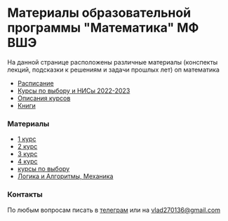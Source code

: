 # Материалы образовательной программы "Математика" МФ ВШЭ

На данной странице расположены различные материалы (конспекты лекций, подсказки к решениям и задачи прошлых лет) оп математика

- [Расписание](https://docs.google.com/spreadsheets/d/19CPvqW1vCcw9r6oVsR4Mk-WiBZIBr6Ix-q-DLxIttaQ/edit)
- [Курсы по выбору и НИСы 2022-2023](https://math.hse.ru/topics2223)
- [Описания курсов](https://docs.google.com/viewer?url=https://github.com/Vladm0z/HSE-Math/raw/main/docs/Electives/course_book_22_23.pdf)
- [Книги](https://libgen.is/)

### Материалы

- [1 курс](https://vladm0z.github.io/HSE-Math/first_term)
- [2 курс](https://vladm0z.github.io/HSE-Math/second_term)
- [3 курс](https://vladm0z.github.io/HSE-Math/third_term)
- [4 курс](https://vladm0z.github.io/HSE-Math/fourth_term)
- [курсы по выбору](https://vladm0z.github.io/HSE-Math/elective)
- [Логика и Алгоритмы, Механика](https://vladm0z.github.io/HSE-Math/Logic&Mechanics)

### Контакты

По любым вопросам писать в [телеграм](https://t.me/mvr27) или на vlad270136@gmail.com
